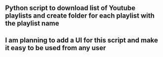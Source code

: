 ## Python script to download list of Youtube playlists and create folder for each playlist with the playlist name 
## I am planning to add a UI for this script and make it easy to be used from any user 
